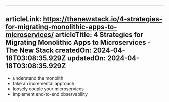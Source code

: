 -----------------------
articleLink: https://thenewstack.io/4-strategies-for-migrating-monolithic-apps-to-microservices/
articleTitle: 4 Strategies for Migrating Monolithic Apps to Microservices - The New Stack
createdOn: 2024-04-18T03:08:35.929Z
updatedOn: 2024-04-18T03:08:35.929Z
-----------------------

- understand the monolith
- take an incremental approach
- loosely couple your microservices
- implement end-to-end observability